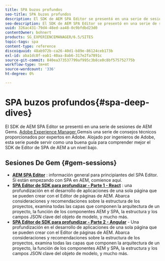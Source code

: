 ```yaml
---
title: SPA buzos profundos
seo-title: SPA buzos profundos
description: El SDK de AEM SPA Editor se presentó en una serie de sesiones de AEM Gems. Alojado por ingenieros de Adobe, esta serie puede servir como una buena guía para comprender mejor el SDK de Editor de SPA de AEM a bajo nivel, alojado por ingenieros de Adobe.
seo-description: El SDK de AEM SPA Editor se presentó en una serie de sesiones de AEM Gems. Alojado por ingenieros de Adobe, esta serie puede servir como una buena guía para comprender mejor el SDK de Editor de SPA de AEM a bajo nivel, alojado por ingenieros de Adobe.
uuid: 326ac431-79d4-48ed-aa48-0c9bfdbd23d0
contentOwner: bohnert
products: SG_EXPERIENCEMANAGER/6.5/SITES
topic-tags: spa
content-type: reference
discoiquuid: 48ab972b-ca26-40d1-b89e-86124ceb173b
exl-id: aba1dc0f-eab1-40aa-8ab6-317e2fa7891c
source-git-commit: 840ea373537799af995c3b8ce0c8bf575752775b
workflow-type: tm+mt
source-wordcount: '336'
ht-degree: 0%

---
```


# SPA buzos profundos{#spa-deep-dives}

El SDK de AEM SPA Editor se presentó en una serie de sesiones de AEM Gems. [Adobe Experience Manager ](https://helpx.adobe.com/experience-manager/kt/eseminars/gems/aem-index.html) Gemsis una serie de consejos técnicos proporcionados por expertos en Adobe. Alojado por ingenieros de Adobe, esta serie puede servir como una buena guía para comprender mejor el SDK de Editor de SPA de AEM a un nivel bajo.

## Sesiones De Gem {#gem-sessions}

* **[AEM SPA Editor](https://helpx.adobe.com/experience-manager/kt/eseminars/gems/aem-spa-editor.html)** : información general para principiantes del SPA Editor. Si están empezando con SPA en AEM, comience aquí.
* **[SPA Editor de SDK para profundizar - Parte 1 - React](https://helpx.adobe.com/experience-manager/kt/eseminars/gems/SPA-Editor-SDK-Deep-Dive-React.html)** : una profundización en el desarrollo de aplicaciones de una sola página que se pueden crear con el Editor de páginas de AEM. Abarca consideraciones y recomendaciones sobre la estructura de los proyectos, examina todas las capas que componen la arquitectura de un proyecto, la función de los componentes AEM y SPA, la estructura y los campos JSON clave del objeto de modelo, y mucho más.
* **[SPA Editor de SDK para profundizar - Parte 2 - Angular](https://helpx.adobe.com/experience-manager/kt/eseminars/gems/SPA-Editor-SDK-Deep-Dive-Angular.html)**  - Una profundización en el desarrollo de aplicaciones de una sola página que se pueden crear con el Editor de páginas de AEM. Abarca consideraciones y recomendaciones sobre la estructura de los proyectos, examina todas las capas que componen la arquitectura de un proyecto, la función de los componentes AEM y SPA, la estructura y los campos JSON clave del objeto de modelo, y mucho más.

